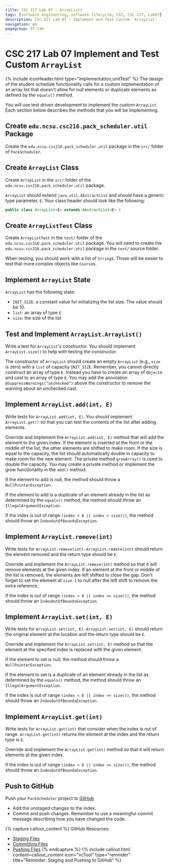 ```yaml
---
title: CSC 217 Lab 07 - ArrayLists
tags: [software engineering, software lifecycle, CS2, CSC 217, Lab07]
description: CSC 217 Lab 07 - Implement and Test Custom `ArrayList`
navigation: on
pagegroup: 07-lab
---
```


# CSC 217 Lab 07 Implement and Test Custom `ArrayList`
{% include iconHeader.html type="implementation,unitTest" %}
The design of the student schedule functionality calls for a custom implementation of an array list that doesn't allow for null elements or duplicate elements as defined by the `equals()` method.  

You will use test driven development to implement the custom `ArrayList`.  Each section below describes the methods that you will be implementing.


## Create `edu.ncsu.csc216.pack_scheduler.util` Package
Create the `edu.ncsu.csc216.pack_scheduler.util` package in the `src/` folder of `PackScheduler`.


## Create `ArrayList` Class
Create `ArrayList` in the `src/` folder of the `edu.ncsu.csc216.pack_scheduler.util` package.  

`ArrayList` should extend `java.util.AbstractList` and should have a generic type parameter, `E`.  Your class header should look like the following:

```java
public class ArrayList<E> extends AbstractList<E> {
```


## Create `ArrayListTest` Class
Create `ArrayListTest` in the `test/` folder of the `edu.ncsu.csc216.pack_scheduler.util` package.  You will need to create the `edu.ncsu.csc216.pack_scheduler.util` package in the `test/` source folder.

When testing, you should work with a list of `String`s.  Those will be easier to test that more complex objects like `Course`s.


## Implement `ArrayList` State
`ArrayList` has the following state:

  * `INIT_SIZE`: a constant value for initializing the list size.  The value should be 10.
  * `list`: an array of type `E`
  * `size`: the size of the list
  

## Test and Implement `ArrayList.ArrayList()`
Write a test for `ArrayList`'s constructor.  You should implement `ArrayList.size()` to help with testing the constructor.

The constructor of `ArrayList` should create an empty `ArrayList` (e.g., `size` is zero) with a `list` of capacity `INIT_SIZE`.  Remember, you cannot directly construct an array of type `E`.  Instead you have to create an array of `Object`s and cast to an array of type `E`.  You may add the annotation `@SuppressWarnings("unchecked")` above the constructor to remove the warning about an unchecked cast.


## Implement `ArrayList.add(int, E)`
Write tests for `ArrayList.add(int, E)`.  You should implement `ArrayList.get()` so that you can test the contents of the list after adding elements.

Override and implement the `ArrayList.add(int, E)` method that will add the element to the given index.  If the element is inserted at the front or the middle of the list, the other elements are shifted to make room.  If the size is equal to the capacity, the list should automatically double in capacity to make room for the new element.  The private method `growArray()` is used to double the capacity.  You may create a private method or implement the grow functionality in the `add()` method.

If the element to add is null, the method should throw a `NullPointerException`.

If the element to add is a duplicate of an element already in the list as determined by the `equals()` method, the method should throw an `IllegalArgumentException`.  

If the index is out of range `(index < 0 || index > size())`, the method should throw an `IndexOutOfBoundsException`.


## Implement `ArrayList.remove(int)`
Write tests for `ArrayList.remove(int)`.  `ArrayList.remote(int)` should return the element removed and the return type should be `E`.

Override and implement the `ArrayList.remove(int)` method so that it will remove elements at the given index.  If an element at the front or middle of the list is removed, the elements are left shifted to close the gap.  Don't forget to set the element at `size-1` to null after the left shift to remove the extra reference.

If the index is out of range `(index < 0 || index >= size())`, the method should throw an `IndexOutOfBoundsException`.


## Implement `ArrayList.set(int, E)`
Write tests for `ArrayList.set(int, E)`.  `ArrayList.set(int, E)` should return the original element at the location and the return type should be `E`.

Override and implement the `ArrayList.set(int, E)` method so that the element at the specified index is replaced with the given element.

If the element to set is null, the method should throw a `NullPointerException`.

If the element to set is a duplicate of an element already in the list as determined by the `equals()` method, the method should throw an `IllegalArgumentException`.  

If the index is out of range `(index < 0 || index >= size())`, the method should throw an `IndexOutOfBoundsException`.


## Implement `ArrayList.get(int)`
Write tests for `ArrayList.get(int)` that consider when the index is out of range.  `ArrayList.get(int)` returns the element at the index and the return type is `E`.

Override and implement the `ArrayList.get(int)` method so that it will return elements at the given index.  

If the index is out of range `(index < 0 || index >= size())`, the method should throw an `IndexOutOfBoundsException`.


## Push to GitHub
Push your `PackScheduler` project to [GitHub](https://github.ncsu.edu)

  * Add the unstaged changes to the index.
  * Commit and push changes.  Remember to use a meaningful commit message describing how you have changed the code.  


{% capture callout_content %}
GitHub Resources:

  * [Staging Files](https://pages.github.ncsu.edu/engr-csc-software-development/practices-tools/git/git-staging)
  * [Committing Files](https://pages.github.ncsu.edu/engr-csc-software-development/practices-tools/git/git-commit)
  * [Pushing Files](https://pages.github.ncsu.edu/engr-csc-software-development/practices-tools/git/git-push)
{% endcapture %}
{% include callout.html content=callout_content icon="vcTool" type="reminder" title="Reminder: Staging and Pushing to GitHub" %}
